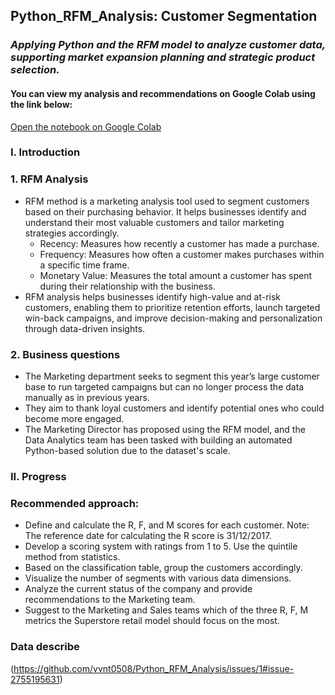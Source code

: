 ## Python_RFM_Analysis: Customer Segmentation
### *Applying Python and the RFM model to analyze customer data, supporting market expansion planning and strategic product selection.*

#### You can view my analysis and recommendations on Google Colab using the link below:
[Open the notebook on Google Colab](https://colab.research.google.com/drive/1nj2g1ERs0GbQwXVqR42E_NyIbSgyOqF1)

### I. Introduction
### 1. RFM Analysis
- RFM method is a marketing analysis tool used to segment customers based on their purchasing behavior. It helps businesses identify and understand their most valuable customers and tailor marketing strategies accordingly.
  + Recency: Measures how recently a customer has made a purchase.
  + Frequency: Measures how often a customer makes purchases within a specific time frame.
  + Monetary Value: Measures the total amount a customer has spent during their relationship with the business.
- RFM analysis helps businesses identify high-value and at-risk customers, enabling them to prioritize retention efforts, launch targeted win-back campaigns, and improve decision-making and personalization through data-driven insights.

### 2. Business questions
- The Marketing department seeks to segment this year’s large customer base to run targeted campaigns but can no longer process the data manually as in previous years.
- They aim to thank loyal customers and identify potential ones who could become more engaged.
- The Marketing Director has proposed using the RFM model, and the Data Analytics team has been tasked with building an automated Python-based solution due to the dataset's scale.

### II. Progress
### Recommended approach:
- Define and calculate the R, F, and M scores for each customer. Note: The reference date for calculating the R score is 31/12/2017.
- Develop a scoring system with ratings from 1 to 5. Use the quintile method from statistics.
- Based on the classification table, group the customers accordingly.
- Visualize the number of segments with various data dimensions.
- Analyze the current status of the company and provide recommendations to the Marketing team.
- Suggest to the Marketing and Sales teams which of the three R, F, M metrics the Superstore retail model should focus on the most.

### Data describe
(https://github.com/vvnt0508/Python_RFM_Analysis/issues/1#issue-2755195631)


